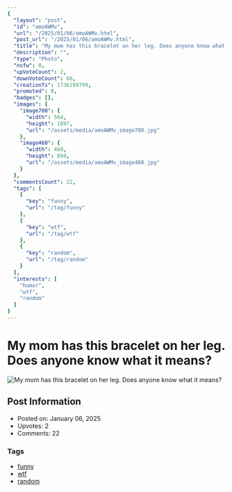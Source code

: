 ```yaml
---
{
  "layout": "post",
  "id": "amoAWMv",
  "url": "/2025/01/06/amoAWMv.html",
  "post_url": "/2025/01/06/amoAWMv.html",
  "title": "My mom has this bracelet on her leg. Does anyone know what it means?",
  "description": "",
  "type": "Photo",
  "nsfw": 0,
  "upVoteCount": 2,
  "downVoteCount": 68,
  "creationTs": 1736109799,
  "promoted": 0,
  "badges": [],
  "images": {
    "image700": {
      "width": 564,
      "height": 1097,
      "url": "/assets/media/amoAWMv_image700.jpg"
    },
    "image460": {
      "width": 460,
      "height": 894,
      "url": "/assets/media/amoAWMv_image460.jpg"
    }
  },
  "commentsCount": 22,
  "tags": [
    {
      "key": "funny",
      "url": "/tag/funny"
    },
    {
      "key": "wtf",
      "url": "/tag/wtf"
    },
    {
      "key": "random",
      "url": "/tag/random"
    }
  ],
  "interests": [
    "humor",
    "wtf",
    "random"
  ]
}
---
```


# My mom has this bracelet on her leg. Does anyone know what it means?

![My mom has this bracelet on her leg. Does anyone know what it means?](/assets/media/amoAWMv_image700.jpg)

## Post Information

- Posted on: January 06, 2025
- Upvotes: 2
- Comments: 22

### Tags

- [funny](/tag/funny)
- [wtf](/tag/wtf)
- [random](/tag/random)
